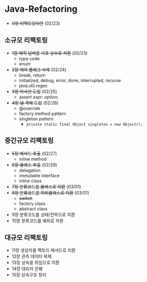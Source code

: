 # Java-Refactoring

- ~~0장 리팩토링이란~~ (02/23)

## 소규모 리팩토링

- ~~1장 매직 넘버를 기호 상수로 치환~~ (02/23)
  - type code
  - enum
- ~~2장 제어 플래그 삭제~~ (02/24)
  - break, return
  - initialized, debug, error, done, interrupted, recurse
  - java.util.regex
- ~~3장 어서션 도입~~ (02/25)
  - assert *expr*: *option*;
- ~~4장 널 객체 도입~~ (02/26)
  - @override
  - factory method pattern
  - singleton pattern
    - `private static final Object singleton = new Object();`

## 중간규모 리팩토링

- ~~5장 메서드 추출~~ (02/27)
  - inline method
- ~~6장 클래스 추출~~ (02/28)
  - delegation
  - immutable interface
  - inline class
- ~~7장 분류코드를 클래스로 치환~~ (03/01)
- ~~8장 분류코드를 하위클래스로 치환~~ (03/01)
  - ~~switch~~
  - factory class
  - abstract class
- 9장 분류코드를 상태/전략으로 치환
- 10장 분류코드를 예외로 치환

## 대규모 리팩토링

- 11장 생성자를 팩토리 메서드로 치환
- 12장 관측 데이터 복제
- 13장 상속을 위임으로 치환
- 14장 대리자 은폐
- 15장 상속구조 정리


